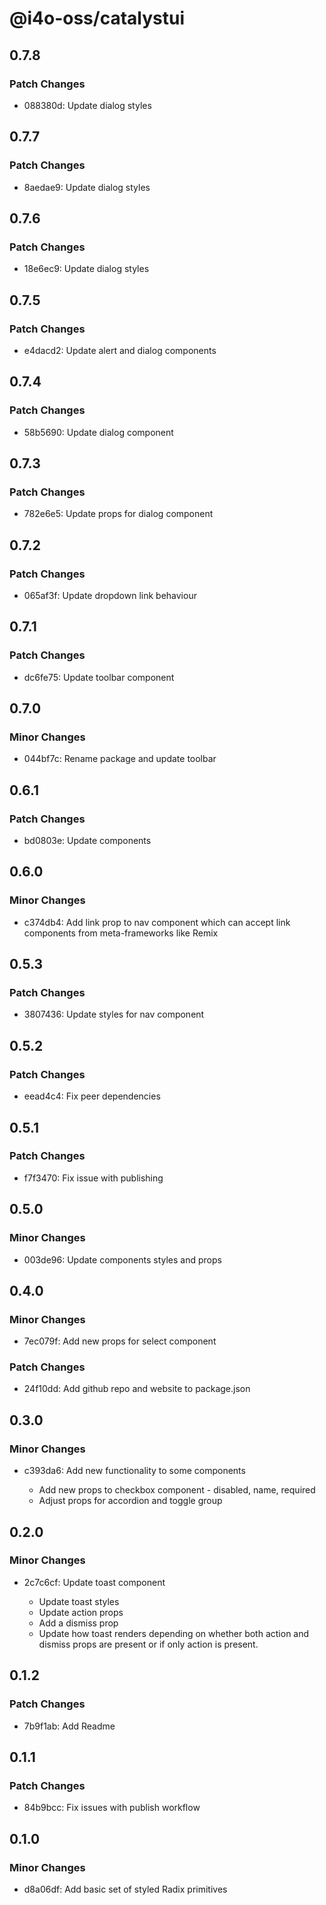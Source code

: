 # @i4o-oss/catalystui

## 0.7.8

### Patch Changes

-   088380d: Update dialog styles

## 0.7.7

### Patch Changes

-   8aedae9: Update dialog styles

## 0.7.6

### Patch Changes

-   18e6ec9: Update dialog styles

## 0.7.5

### Patch Changes

-   e4dacd2: Update alert and dialog components

## 0.7.4

### Patch Changes

-   58b5690: Update dialog component

## 0.7.3

### Patch Changes

-   782e6e5: Update props for dialog component

## 0.7.2

### Patch Changes

-   065af3f: Update dropdown link behaviour

## 0.7.1

### Patch Changes

-   dc6fe75: Update toolbar component

## 0.7.0

### Minor Changes

-   044bf7c: Rename package and update toolbar

## 0.6.1

### Patch Changes

-   bd0803e: Update components

## 0.6.0

### Minor Changes

-   c374db4: Add link prop to nav component which can accept link components from meta-frameworks like Remix

## 0.5.3

### Patch Changes

-   3807436: Update styles for nav component

## 0.5.2

### Patch Changes

-   eead4c4: Fix peer dependencies

## 0.5.1

### Patch Changes

-   f7f3470: Fix issue with publishing

## 0.5.0

### Minor Changes

-   003de96: Update components styles and props

## 0.4.0

### Minor Changes

-   7ec079f: Add new props for select component

### Patch Changes

-   24f10dd: Add github repo and website to package.json

## 0.3.0

### Minor Changes

-   c393da6: Add new functionality to some components

    -   Add new props to checkbox component - disabled, name, required
    -   Adjust props for accordion and toggle group

## 0.2.0

### Minor Changes

-   2c7c6cf: Update toast component

    -   Update toast styles
    -   Update action props
    -   Add a dismiss prop
    -   Update how toast renders depending on whether both action and dismiss props are present or if only action is present.

## 0.1.2

### Patch Changes

-   7b9f1ab: Add Readme

## 0.1.1

### Patch Changes

-   84b9bcc: Fix issues with publish workflow

## 0.1.0

### Minor Changes

-   d8a06df: Add basic set of styled Radix primitives
